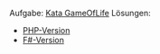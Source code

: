 Aufgabe: [Kata GameOfLife](http://codingdojo.org/cgi-bin/index.pl?KataGameOfLife)
Lösungen:
* [PHP-Version](https://github.com/elkangaroo/codingdojo-gameoflife-php)
* [F#-Version](https://github.com/mexx/Dojo-2014-05-05-GameOfLife)